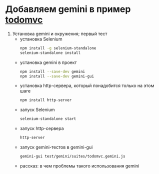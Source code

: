 # Добавляем gemini в пример [todomvc](https://github.com/tastejs/todomvc)

1. Установка gemini и окружения; первый тест
   - установка Selenium 
     ```sh
     npm install -g selenium-standalone
     selenium-standalone install
     ```
   - установка gemini в проект
     ```sh
     npm install --save-dev gemini
     npm install --save-dev gemini-gui
     ```
   - установка http-сервера, который понадобится только на этом шаге 
     ```sh
     npm install http-server
     ```
   - запуск Selenium
     ```sh
     selenium-standalone start
     ```
   - запуск http-сервера
     ```sh
     http-server
     ```
   - запуск gemini-тестов в gemini-gui
     ```sh
     gemini-gui test/gemini/suites/todomvc.gemini.js
     ```
   - рассказ: в чем проблемы такого использования gemini
